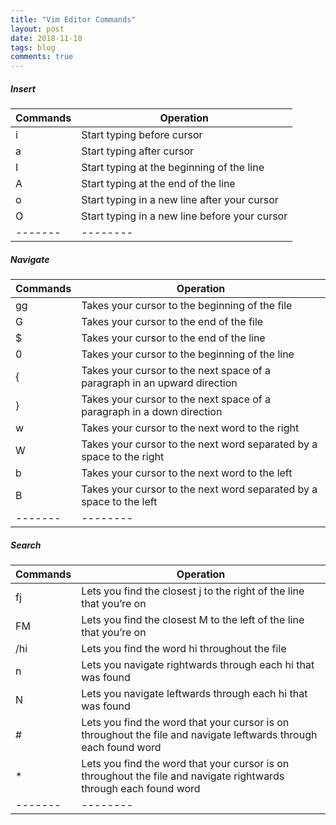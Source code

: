 ```yaml
---
title: "Vim Editor Commands"
layout: post
date: 2018-11-10
tags: blog
comments: true
---
```


##### Insert

| Commands | Operation |
|-------|--------|
i | Start typing before cursor |
a | Start typing after cursor | 
I | Start typing at the beginning of the line | 
A | Start typing at the end of the line | 
o | Start typing in a new line after your cursor | 
O | Start typing in a new line before your cursor | 
|-------|--------|


##### Navigate

| Commands | Operation |
|-------|--------|
gg | Takes your cursor to the beginning of the file |
G |	Takes your cursor to the end of the file |
$ |	Takes your cursor to the end of the line |
0 |	Takes your cursor to the beginning of the line |
{ |	Takes your cursor to the next space of a paragraph in an upward direction |
} |	Takes your cursor to the next space of a paragraph in a down direction |
w |	Takes your cursor to the next word to the right |
W |	Takes your cursor to the next word separated by a space to the right |
b |	Takes your cursor to the next word to the left |
B |	Takes your cursor to the next word separated by a space to the left | 
|-------|--------|

##### Search

| Commands | Operation |
|-------|--------|
fj |	Lets you find the closest j to the right of the line that you’re on | 
FM |	Lets you find the closest M to the left of the line that you’re on |
/hi	| Lets you find the word hi throughout the file |
n	| Lets you navigate rightwards through each hi that was found |
N	| Lets you navigate leftwards through each hi that was found | 
\#	| Lets you find the word that your cursor is on throughout the file and navigate leftwards through each found word |
*	| Lets you find the word that your cursor is on throughout the file and navigate rightwards through each found word | 
|-------|--------|